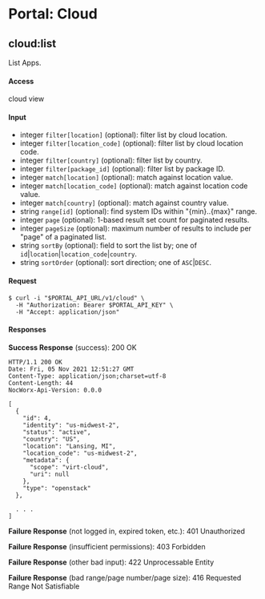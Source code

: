 # Portal: Cloud

## cloud:list
List Apps.

#### Access
cloud view

#### Input
- integer `filter[location]` (optional): filter list by cloud location.
- integer `filter[location_code]` (optional): filter list by cloud location code.
- integer `filter[country]` (optional): filter list by country.
- integer `filter[package_id]` (optional): filter list by package ID.
- integer `match[location]` (optional): match against location value.
- integer `match[location_code]` (optional): match against location code value.
- integer `match[country]` (optional): match against country value.
- string `range[id]` (optional): find system IDs within "{min}..{max}" range.
- integer `page` (optional): 1-based result set count for paginated results.
- integer `pageSize` (optional): maximum number of results to include per "page" of a paginated list.
- string `sortBy` (optional): field to sort the list by; one of `id`|`location`|`location_code`|`country`.
- string `sortOrder` (optional): sort direction; one of `ASC`|`DESC`.

#### Request
```
$ curl -i "$PORTAL_API_URL/v1/cloud" \
  -H "Authorization: Bearer $PORTAL_API_KEY" \
  -H "Accept: application/json"
```

#### Responses
**Success Response** (success): 200 OK
```
HTTP/1.1 200 OK
Date: Fri, 05 Nov 2021 12:51:27 GMT
Content-Type: application/json;charset=utf-8
Content-Length: 44
NocWorx-Api-Version: 0.0.0

[
  {
    "id": 4,
    "identity": "us-midwest-2",
    "status": "active",
    "country": "US",
    "location": "Lansing, MI",
    "location_code": "us-midwest-2",
    "metadata": {
      "scope": "virt-cloud",
      "uri": null
    },
    "type": "openstack"
  },

  . . .
]
```

**Failure Response** (not logged in, expired token, etc.): 401 Unauthorized

**Failure Response** (insufficient permissions): 403 Forbidden

**Failure Response** (other bad input): 422 Unprocessable Entity

**Failure Response** (bad range/page number/page size): 416 Requested Range Not Satisfiable
